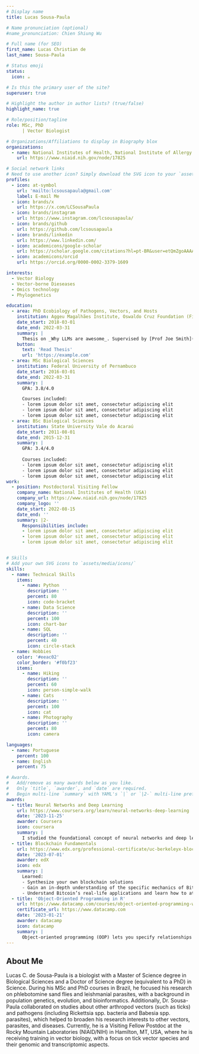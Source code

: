```yaml
---
# Display name
title: Lucas Sousa-Paula

# Name pronunciation (optional)
#name_pronunciation: Chien Shiung Wu

# Full name (for SEO)
first_name: Lucas Christian de
last_name: Sousa-Paula

# Status emoji
status:
  icon: ☕️

# Is this the primary user of the site?
superuser: true

# Highlight the author in author lists? (true/false)
highlight_name: true

# Role/position/tagline
role: MSc, PhD
      | Vector Biologist

# Organizations/Affiliations to display in Biography blox
organizations:
  - name: National Institutes of Health, National Institute of Allergy and Infectious Diseases
    url: https://www.niaid.nih.gov/node/17825

# Social network links
# Need to use another icon? Simply download the SVG icon to your `assets/media/icons/` folder.
profiles:
  - icon: at-symbol
    url: 'mailto:lcsousapaula@gmail.com'
    label: E-mail Me
  - icon: brands/x
    url: https://x.com/LCSousaPaula
  - icon: brands/instagram
    url: https://www.instagram.com/lcsousapaula/
  - icon: brands/github
    url: https://github.com/lcsousapaula
  - icon: brands/linkedin
    url: https://www.linkedin.com/
  - icon: academicons/google-scholar
    url: https://scholar.google.com/citations?hl=pt-BR&user=etQmZgoAAAAJ
  - icon: academicons/orcid
    url: https://orcid.org/0000-0002-3379-1609

interests:
  - Vector Biology
  - Vector-borne Dieseases
  - Omics technology
  - Phylogenetics

education:
  - area: PhD Ecobiology of Pathogens, Vectors, and Hosts
    institution: Aggeu Magalhães Institute, Oswaldo Cruz Foundation (Fiocruz Pernambuco)
    date_start: 2018-03-01
    date_end: 2022-03-31
    summary: |
      Thesis on _Why LLMs are awesome_. Supervised by [Prof Joe Smith](https://example.com). Presented papers at 5 IEEE conferences with the contributions being published in 2 Springer journals.
    button:
      text: 'Read Thesis'
      url: 'https://example.com'
  - area: MSc Biological Sciences
    institution: Federal University of Pernambuco
    date_start: 2016-03-01
    date_end: 2022-03-31
    summary: |
      GPA: 3.8/4.0

      Courses included:
      - lorem ipsum dolor sit amet, consectetur adipiscing elit
      - lorem ipsum dolor sit amet, consectetur adipiscing elit
      - lorem ipsum dolor sit amet, consectetur adipiscing elit
  - area: BSc Biological Sciences
    institution: State University Vale do Acaraú
    date_start: 2011-08-01
    date_end: 2015-12-31
    summary: |
      GPA: 3.4/4.0
      
      Courses included:
      - lorem ipsum dolor sit amet, consectetur adipiscing elit
      - lorem ipsum dolor sit amet, consectetur adipiscing elit
      - lorem ipsum dolor sit amet, consectetur adipiscing elit
work:
  - position: Postdoctoral Visiting Fellow
    company_name: National Institutes of Health (USA)
    company_url: https://www.niaid.nih.gov/node/17825
    company_logo: ''
    date_start: 2022-08-15
    date_end: ''
    summary: |2-
      Responsibilities include:
      - lorem ipsum dolor sit amet, consectetur adipiscing elit
      - lorem ipsum dolor sit amet, consectetur adipiscing elit
      - lorem ipsum dolor sit amet, consectetur adipiscing elit


# Skills
# Add your own SVG icons to `assets/media/icons/`
skills:
  - name: Technical Skills
    items:
      - name: Python
        description: ''
        percent: 80
        icon: code-bracket
      - name: Data Science
        description: ''
        percent: 100
        icon: chart-bar
      - name: SQL
        description: ''
        percent: 40
        icon: circle-stack
  - name: Hobbies
    color: '#eeac02'
    color_border: '#f0bf23'
    items:
      - name: Hiking
        description: ''
        percent: 60
        icon: person-simple-walk
      - name: Cats
        description: ''
        percent: 100
        icon: cat
      - name: Photography
        description: ''
        percent: 80
        icon: camera

languages:
  - name: Portuguese
    percent: 100
  - name: English
    percent: 75

# Awards.
#   Add/remove as many awards below as you like.
#   Only `title`, `awarder`, and `date` are required.
#   Begin multi-line `summary` with YAML's `|` or `|2-` multi-line prefix and indent 2 spaces below.
awards:
  - title: Neural Networks and Deep Learning
    url: https://www.coursera.org/learn/neural-networks-deep-learning
    date: '2023-11-25'
    awarder: Coursera
    icon: coursera
    summary: |
      I studied the foundational concept of neural networks and deep learning. By the end, I was familiar with the significant technological trends driving the rise of deep learning; build, train, and apply fully connected deep neural networks; implement efficient (vectorized) neural networks; identify key parameters in a neural network’s architecture; and apply deep learning to your own applications.
  - title: Blockchain Fundamentals
    url: https://www.edx.org/professional-certificate/uc-berkeleyx-blockchain-fundamentals
    date: '2023-07-01'
    awarder: edX
    icon: edx
    summary: |
      Learned:
      - Synthesize your own blockchain solutions
      - Gain an in-depth understanding of the specific mechanics of Bitcoin
      - Understand Bitcoin’s real-life applications and learn how to attack and destroy Bitcoin, Ethereum, smart contracts and Dapps, and alternatives to Bitcoin’s Proof-of-Work consensus algorithm
  - title: 'Object-Oriented Programming in R'
    url: https://www.datacamp.com/courses/object-oriented-programming-with-s3-and-r6-in-r
    certificate_url: https://www.datacamp.com
    date: '2023-01-21'
    awarder: datacamp
    icon: datacamp
    summary: |
      Object-oriented programming (OOP) lets you specify relationships between functions and the objects that they can act on, helping you manage complexity in your code. This is an intermediate level course, providing an introduction to OOP, using the S3 and R6 systems. S3 is a great day-to-day R programming tool that simplifies some of the functions that you write. R6 is especially useful for industry-specific analyses, working with web APIs, and building GUIs.
---
```


## About Me

Lucas C. de Sousa-Paula is a biologist with a Master of Science degree in Biological Sciences and
a Doctor of Science degree (equivalent to a PhD) in Science. During his MSc and PhD courses in
Brazil, he focused his research on phlebotomine sand flies and leishmanial parasites, with a
background in population genetics, evolution, and bioinformatics. Additionally, Dr. Sousa-Paula
collaborated on studies about other arthropod vectors (such as ticks) and pathogens (including
Rickettsia spp. bacteria and Babesia spp. parasites), which helped to broaden his research interests
to other vectors, parasites, and diseases. Currently, he is a Visiting Fellow Postdoc at the Rocky
Mountain Laboratories (NIAID/NIH) in Hamilton, MT, USA, where he is receiving training in vector
biology, with a focus on tick vector species and their genomic and transcriptomic aspects.
